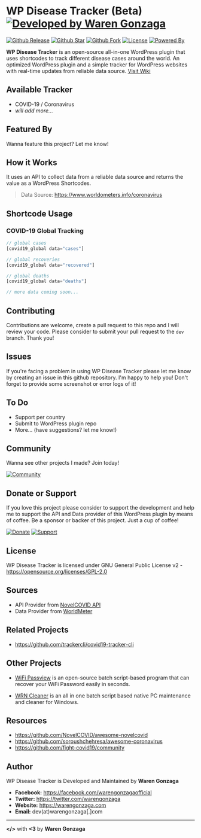 # WP Disease Tracker (Beta) [![Developed by Waren Gonzaga](https://img.shields.io/badge/Developed%20by-Waren%20Gonzaga-blue.svg?longCache=true&style=for-the-badge)](https://facebook.com/warengonzagaofficial)

[![Github Release](https://img.shields.io/github/release/warengonzaga/wp-disease-tracker.svg?style=for-the-badge)](https://github.com/warengonzaga/wp-disease-tracker/releases) [![Github Star](https://img.shields.io/github/stars/warengonzaga/wp-disease-tracker.svg?style=for-the-badge)](https://github.com/warengonzaga/wp-disease-tracker) [![Github Fork](https://img.shields.io/github/forks/warengonzaga/wp-disease-tracker.svg?style=for-the-badge)](https://github.com/warengonzaga/wp-disease-tracker) [![License](https://img.shields.io/github/license/warengonzaga/wp-disease-tracker.svg?style=for-the-badge)](https://github.com/warengonzaga/wp-disease-tracker) [![Powered By](https://img.shields.io/badge/Powered%20By-WordPress-blue.svg?style=for-the-badge)](https://wordpress.org)

**WP Disease Tracker** is an open-source all-in-one WordPress plugin that uses shortcodes to track different disease cases around the world. An optimized WordPress plugin and a simple tracker for WordPress websites with real-time updates from reliable data source. [Visit Wiki](https://github.com/warengonzaga/wp-disease-tracker/wiki)

## Available Tracker

- COVID-19 / Coronavirus
- _will add more..._

## Featured By

Wanna feature this project? Let me know!

## How it Works

It uses an API to collect data from a reliable data source and returns the value as a WordPress Shortcodes.

> Data Source: <https://www.worldometers.info/coronavirus>

## Shortcode Usage

### COVID-19 Global Tracking

```php
// global cases
[covid19_global data="cases"]

// global recoveries
[covid19_global data="recovered"]

// global deaths
[covid19_global data="deaths"]

// more data coming soon...
```

## Contributing

Contributions are welcome, create a pull request to this repo and I will review your code. Please consider to submit your pull request to the ```dev``` branch. Thank you!

## Issues

If you're facing a problem in using WP Disease Tracker please let me know by creating an issue in this github repository. I'm happy to help you! Don't forget to provide some screenshot or error logs of it!

## To Do

- Support per country
- Submit to WordPress plugin repo
- More... (have suggestions? let me know!)

## Community

Wanna see other projects I made? Join today!

[![Community](https://discordapp.com/api/guilds/659684980137656340/widget.png?style=banner2)](https://bmc.xyz/l/wgofficialds)

## Donate or Support

If you love this project please consider to support the development and help me to support the API and Data provider of this WordPress plugin by means of coffee. Be a sponsor or backer of this project. Just a cup of coffee!

[![Donate](https://img.shields.io/badge/Donate-PayPal-blue.svg?style=for-the-badge)](https://paypal.me/warengonzagaofficial) [![Support](https://img.shields.io/badge/Support-Buy%20Me%20A%20Coffee-orange.svg?style=for-the-badge)](https://buymeacoff.ee/warengonzaga)

## License

WP Disease Tracker is licensed under GNU General Public License v2 - <https://opensource.org/licenses/GPL-2.0>

## Sources

- API Provider from [NovelCOVID API](https://github.com/NovelCOVID/API)
- Data Provider from [WorldMeter](https://www.worldometers.info/coronavirus)

## Related Projects

- <https://github.com/trackercli/covid19-tracker-cli>

## Other Projects

- [WiFi Passview](https://github.com/warengonzaga/wifi-passview) is an open-source batch script-based program that can recover your WiFi Password easily in seconds.

- [WRN Cleaner](https://github.com/warengonzaga/wrn-cleaner) is an all in one batch script based native PC maintenance and cleaner for Windows.

## Resources

- <https://github.com/NovelCOVID/awesome-novelcovid>
- <https://github.com/soroushchehresa/awesome-coronavirus>
- <https://github.com/fight-covid19/community>

## Author

WP Disease Tracker is Developed and Maintained by **Waren Gonzaga**

- **Facebook:** <https://facebook.com/warengonzagaofficial>
- **Twitter:** <https://twitter.com/warengonzaga>
- **Website:** <https://warengonzaga.com>
- **Email:** dev(at)warengonzaga[.]com

---

**</>** with **<3** by **Waren Gonzaga**
